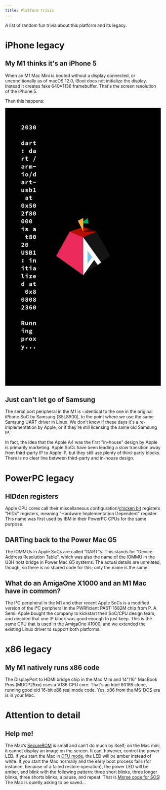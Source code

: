 ```yaml
---
title: Platform Trivia
---
```


A list of random fun trivia about this platform and its legacy.

# iPhone legacy
## My M1 thinks it's an iPhone 5

When an M1 Mac Mini is booted without a display connected, or unconditionally as of macOS 12.0, iBoot does not initialize the display. Instead it creates fake 640×1136 framebuffer. That's the screen resolution of the iPhone 5.

Then this happens:

![Framebuffer](../assets/m1_iphone_5_fb.png)

## Just can't let go of Samsung

The serial port peripheral in the M1 is ~identical to the one in the original iPhone SoC by Samsung (S5L8900), to the point where we use the same Samsung UART driver in Linux. We don't know if these days it's a re-implementation by Apple, or if they're still licensing the same old Samsung IP.

In fact, the idea that the Apple A4 was the first "in-house" design by Apple is primarily marketing. Apple SoCs have been leading a slow transition away from third-party IP to Apple IP, but they still use plenty of third-party blocks. There is no clear line between third-party and in-house design.

# PowerPC legacy

## HIDden registers

Apple CPU cores call their miscellaneous configuration/[chicken bit](https://en.wiktionary.org/wiki/chicken_bit) registers "HIDx" registers, meaning "Hardware Implementation Dependent" register. This name was first used by IBM in their PowerPC CPUs for the same purpose.

## DARTing back to the Power Mac G5

The IOMMUs in Apple SoCs are called "DART"s. This stands for "Device Address Resolution Table", which was also the name of the IOMMU in the U3H host bridge in Power Mac G5 systems. The actual details are unrelated, though, so there is no shared code for this; only the name is the same.

## What do an AmigaOne X1000 and an M1 Mac have in common?

The I²C peripheral in the M1 and other recent Apple SoCs is a modified version of the I²C peripheral in the PWRficient PA6T-1682M chip from P. A. Semi. Apple bought the company to kickstart their SoC/CPU design team, and decided that one IP block was good enough to just keep. This is the same CPU that is used in the AmigaOne X1000, and we extended the existing Linux driver to support both platforms.

# x86 legacy

## My M1 natively runs x86 code

The DisplayPort to HDMI bridge chip in the Mac Mini and 14"/16" MacBook Pros (MDCP29xx) uses a V186 CPU core. That's an Intel 80186 clone, running good old 16-bit x86 real mode code. Yes, x86 from the MS-DOS era is in your Mac.

# Attention to detail

## Help me!

The Mac’s [SecureROM](../fw/boot.md#stage-0-securerom) is small and can’t do much by itself; on the Mac mini, it cannot display an image on the screen. It can, however, control the power LED.
If you start the Mac in [DFU mode](glossary.md#d), the LED will be amber instead of white.
If you start the Mac normally and the early boot process fails (for instance, because of a failed restore operation), the power LED will be amber, and blink with the following pattern: three short blinks, three longer blinks, three shorts blinks, a pause, and repeat. That is [Morse code for SOS](https://en.wikipedia.org/wiki/Morse_code#Applications_for_the_general_public)! The Mac is quietly asking to be saved…



